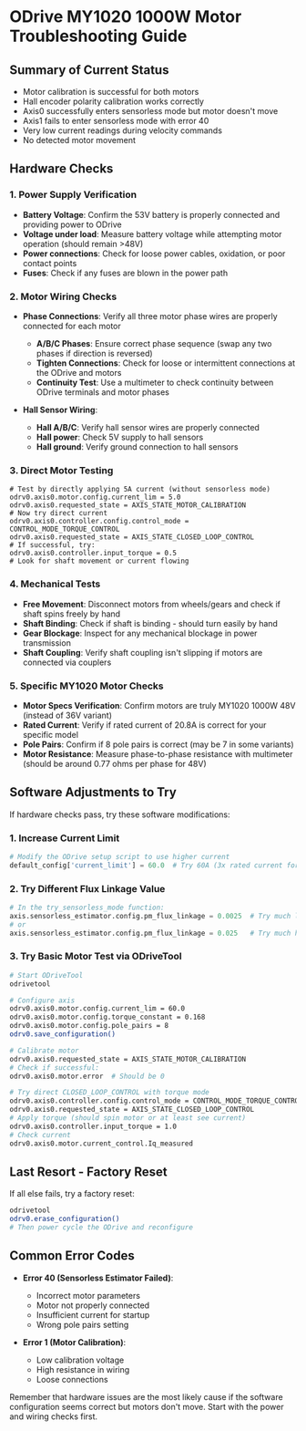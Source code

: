 # ODrive MY1020 1000W Motor Troubleshooting Guide

## Summary of Current Status
- Motor calibration is successful for both motors
- Hall encoder polarity calibration works correctly 
- Axis0 successfully enters sensorless mode but motor doesn't move
- Axis1 fails to enter sensorless mode with error 40
- Very low current readings during velocity commands
- No detected motor movement

## Hardware Checks

### 1. Power Supply Verification
- **Battery Voltage**: Confirm the 53V battery is properly connected and providing power to ODrive
- **Voltage under load**: Measure battery voltage while attempting motor operation (should remain >48V)
- **Power connections**: Check for loose power cables, oxidation, or poor contact points
- **Fuses**: Check if any fuses are blown in the power path

### 2. Motor Wiring Checks
- **Phase Connections**: Verify all three motor phase wires are properly connected for each motor
   - **A/B/C Phases**: Ensure correct phase sequence (swap any two phases if direction is reversed)
   - **Tighten Connections**: Check for loose or intermittent connections at the ODrive and motors
   - **Continuity Test**: Use a multimeter to check continuity between ODrive terminals and motor phases

- **Hall Sensor Wiring**:
   - **Hall A/B/C**: Verify hall sensor wires are properly connected
   - **Hall power**: Check 5V supply to hall sensors
   - **Hall ground**: Verify ground connection to hall sensors

### 3. Direct Motor Testing
```
# Test by directly applying 5A current (without sensorless mode)
odrv0.axis0.motor.config.current_lim = 5.0
odrv0.axis0.requested_state = AXIS_STATE_MOTOR_CALIBRATION
# Now try direct current
odrv0.axis0.controller.config.control_mode = CONTROL_MODE_TORQUE_CONTROL
odrv0.axis0.requested_state = AXIS_STATE_CLOSED_LOOP_CONTROL
# If successful, try:
odrv0.axis0.controller.input_torque = 0.5
# Look for shaft movement or current flowing
```

### 4. Mechanical Tests
- **Free Movement**: Disconnect motors from wheels/gears and check if shaft spins freely by hand
- **Shaft Binding**: Check if shaft is binding - should turn easily by hand
- **Gear Blockage**: Inspect for any mechanical blockage in power transmission
- **Shaft Coupling**: Verify shaft coupling isn't slipping if motors are connected via couplers

### 5. Specific MY1020 Motor Checks
- **Motor Specs Verification**: Confirm motors are truly MY1020 1000W 48V (instead of 36V variant)
- **Rated Current**: Verify if rated current of 20.8A is correct for your specific model
- **Pole Pairs**: Confirm if 8 pole pairs is correct (may be 7 in some variants)
- **Motor Resistance**: Measure phase-to-phase resistance with multimeter (should be around 0.77 ohms per phase for 48V)

## Software Adjustments to Try

If hardware checks pass, try these software modifications:

### 1. Increase Current Limit
```python
# Modify the ODrive setup script to use higher current
default_config['current_limit'] = 60.0  # Try 60A (3x rated current for startup)
```

### 2. Try Different Flux Linkage Value
```python
# In the try_sensorless_mode function:
axis.sensorless_estimator.config.pm_flux_linkage = 0.0025  # Try much lower value
# or
axis.sensorless_estimator.config.pm_flux_linkage = 0.025   # Try much higher value
```

### 3. Try Basic Motor Test via ODriveTool

```bash
# Start ODriveTool
odrivetool

# Configure axis
odrv0.axis0.motor.config.current_lim = 60.0
odrv0.axis0.motor.config.torque_constant = 0.168
odrv0.axis0.motor.config.pole_pairs = 8
odrv0.save_configuration()

# Calibrate motor
odrv0.axis0.requested_state = AXIS_STATE_MOTOR_CALIBRATION
# Check if successful:
odrv0.axis0.motor.error  # Should be 0

# Try direct CLOSED_LOOP_CONTROL with torque mode
odrv0.axis0.controller.config.control_mode = CONTROL_MODE_TORQUE_CONTROL
odrv0.axis0.requested_state = AXIS_STATE_CLOSED_LOOP_CONTROL
# Apply torque (should spin motor or at least see current)
odrv0.axis0.controller.input_torque = 1.0
# Check current
odrv0.axis0.motor.current_control.Iq_measured
```

## Last Resort - Factory Reset

If all else fails, try a factory reset:

```bash
odrivetool
odrv0.erase_configuration()
# Then power cycle the ODrive and reconfigure
```

## Common Error Codes

- **Error 40 (Sensorless Estimator Failed)**: 
  - Incorrect motor parameters
  - Motor not properly connected
  - Insufficient current for startup
  - Wrong pole pairs setting

- **Error 1 (Motor Calibration)**:
  - Low calibration voltage
  - High resistance in wiring
  - Loose connections

Remember that hardware issues are the most likely cause if the software configuration seems correct but motors don't move. Start with the power and wiring checks first.
